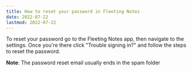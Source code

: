 ```yaml
---
title: How to reset your password in Fleeting Notes
date: 2022-07-22
lastmod: 2022-07-22
---
```

To reset your password go to the Fleeting Notes app, then navigate to the settings. Once you're there click "Trouble signing in?" and follow the steps to reset the password.

**Note**: The password reset email usually ends in the spam folder